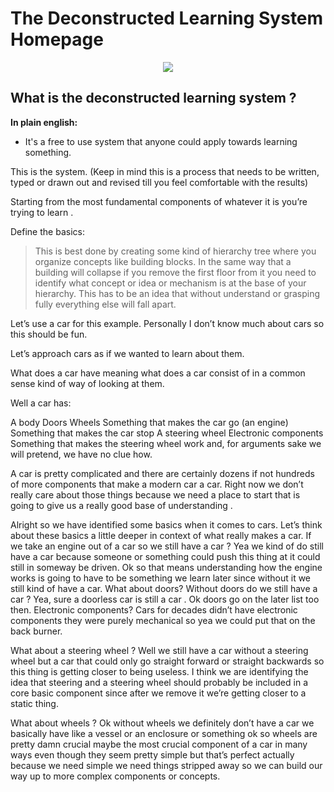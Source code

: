 # The Deconstructed Learning System Homepage

<p align="center">
<img src="https://i.imgur.com/Yky4kVY.png">
</p>

## What is the deconstructed learning system ?

**In plain english:**

- It's a free to use system that anyone could apply towards learning something.




This is the system.
(Keep in mind this is a process that needs to be written, typed or drawn out and revised till you feel comfortable with the results)

Starting from the most fundamental components of whatever it is you’re trying to learn .

Define the basics:
> This is best done by creating some kind of hierarchy tree where you organize concepts like building blocks.
In the same way that a building will collapse if you remove the first floor from it you need to identify what concept or idea or mechanism is at the base of your hierarchy. This has to be an idea that without understand or grasping fully everything else will fall apart.

Let’s use a car for this example. Personally I don’t know much about cars so this should be fun.

Let’s approach cars as if we wanted to learn about them.

What does a car have meaning what does a car consist of in a common sense kind of way of looking at them.

Well a car has:

A body
Doors
Wheels
Something that makes the car go (an engine)
Something that makes the car stop
A steering wheel
Electronic components
Something that makes the steering wheel work and, for arguments sake we will pretend, we have no clue how.


A car is pretty complicated and there are certainly dozens if not hundreds of more components that make a modern car a car. Right now we don’t really care about those things because we need a place to start that is going to give us a really good base of understanding .

Alright so we have identified some basics when it comes to cars. Let’s think about these basics a little deeper in context of what really makes a car.
If we take an engine out of a car so we still have a car ? Yea we kind of do still have a car because someone or something could push this thing at it could still in someway be driven.
Ok so that means understanding how the engine works is going to have to be something we learn later since without it we still kind of have a car.
What about doors? Without doors do we still have a car ? Yea, sure a doorless car is still a car . Ok doors go on the later list too then.
Electronic components? Cars for decades didn’t have electronic components they were purely mechanical so yea we could put that on the back burner.

What about a steering wheel ? Well we still have a car without a steering wheel but a car that could only go straight forward or straight backwards so this thing is getting closer to being useless. I think we are identifying the idea that steering and a steering wheel should probably be included in a core basic component since after we remove it we’re getting closer to a static thing.


What about wheels ?
Ok without wheels we definitely don’t have a car we basically have like a vessel or an enclosure or something ok so wheels are pretty damn crucial maybe the most crucial component of a car in many ways even though they seem pretty simple but that’s perfect actually because we need simple we need things stripped away so we can build our way up to more complex components or concepts.
